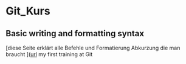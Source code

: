 # Git_Kurs
## Basic writing and formatting syntax
[diese Seite erklärt alle Befehle und Formatierung Abkurzung die man braucht ]([url](https://docs.github.com/de/get-started/writing-on-github/getting-started-with-writing-and-formatting-on-github/basic-writing-and-formatting-syntax)
my first training at Git

